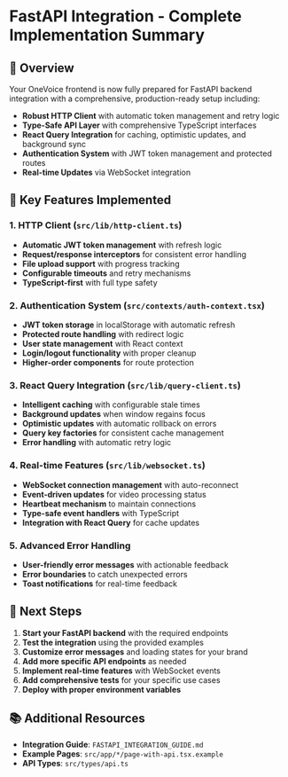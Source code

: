 # FastAPI Integration - Complete Implementation Summary

## 🎯 Overview

Your OneVoice frontend is now fully prepared for FastAPI backend integration with a comprehensive, production-ready setup including:

- **Robust HTTP Client** with automatic token management and retry logic
- **Type-Safe API Layer** with comprehensive TypeScript interfaces
- **React Query Integration** for caching, optimistic updates, and background sync
- **Authentication System** with JWT token management and protected routes
- **Real-time Updates** via WebSocket integration

## 🔧 Key Features Implemented

### 1. HTTP Client (`src/lib/http-client.ts`)
- **Automatic JWT token management** with refresh logic
- **Request/response interceptors** for consistent error handling
- **File upload support** with progress tracking
- **Configurable timeouts** and retry mechanisms
- **TypeScript-first** with full type safety

### 2. Authentication System (`src/contexts/auth-context.tsx`)
- **JWT token storage** in localStorage with automatic refresh
- **Protected route handling** with redirect logic
- **User state management** with React context
- **Login/logout functionality** with proper cleanup
- **Higher-order components** for route protection

### 3. React Query Integration (`src/lib/query-client.ts`)
- **Intelligent caching** with configurable stale times
- **Background updates** when window regains focus
- **Optimistic updates** with automatic rollback on errors
- **Query key factories** for consistent cache management
- **Error handling** with automatic retry logic

### 4. Real-time Features (`src/lib/websocket.ts`)
- **WebSocket connection management** with auto-reconnect
- **Event-driven updates** for video processing status
- **Heartbeat mechanism** to maintain connections
- **Type-safe event handlers** with TypeScript
- **Integration with React Query** for cache updates

### 5. Advanced Error Handling
- **User-friendly error messages** with actionable feedback
- **Error boundaries** to catch unexpected errors
- **Toast notifications** for real-time feedback

## 🎯 Next Steps

1. **Start your FastAPI backend** with the required endpoints
2. **Test the integration** using the provided examples
3. **Customize error messages** and loading states for your brand
4. **Add more specific API endpoints** as needed
5. **Implement real-time features** with WebSocket events
6. **Add comprehensive tests** for your specific use cases
7. **Deploy with proper environment variables**

## 📚 Additional Resources

- **Integration Guide**: `FASTAPI_INTEGRATION_GUIDE.md`
- **Example Pages**: `src/app/*/page-with-api.tsx.example`
- **API Types**: `src/types/api.ts`